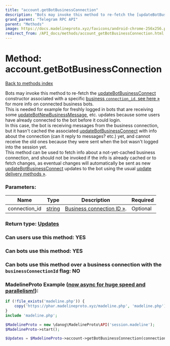 ```yaml
---
title: "account.getBotBusinessConnection"
description: "Bots may invoke this method to re-fetch the [updateBotBusinessConnect](../constructors/updateBotBusinessConnect.html) constructor associated with a specific [business `connection_id`, see here »](https://core.telegram.org/api/business#connected-bots) for more info on connected business bots.  "
grand_parent: "Telegram RPC API"
parent: "Methods"
image: https://docs.madelineproto.xyz/favicons/android-chrome-256x256.png
redirect_from: /API_docs/methods/account_getBotBusinessConnection.html
---
```

# Method: account.getBotBusinessConnection
[Back to methods index](index.html)



Bots may invoke this method to re-fetch the [updateBotBusinessConnect](../constructors/updateBotBusinessConnect.html) constructor associated with a specific [business `connection_id`, see here »](https://core.telegram.org/api/business#connected-bots) for more info on connected business bots.  
This is needed for example for freshly logged in bots that are receiving some [updateBotNewBusinessMessage](../constructors/updateBotNewBusinessMessage.html), etc. updates because some users have already connected to the bot before it could login.  
In this case, the bot is receiving messages from the business connection, but it hasn't cached the associated [updateBotBusinessConnect](../constructors/updateBotBusinessConnect.html) with info about the connection (can it reply to messages? etc.) yet, and cannot receive the old ones because they were sent when the bot wasn't logged into the session yet.  
This method can be used to fetch info about a not-yet-cached business connection, and should not be invoked if the info is already cached or to fetch changes, as eventual changes will automatically be sent as new [updateBotBusinessConnect](../constructors/updateBotBusinessConnect.html) updates to the bot using the usual [update delivery methods »](https://core.telegram.org/api/updates).

### Parameters:

| Name     |    Type       | Description | Required |
|----------|---------------|-------------|----------|
|connection\_id|[string](/API_docs/types/string.html) | [Business connection ID »](https://core.telegram.org/api/business#connected-bots). | Optional|


### Return type: [Updates](/API_docs/types/Updates.html)

### Can users use this method: **YES**


### Can bots use this method: **YES**


### Can bots use this method over a business connection with the `businessConnectionId` flag: **NO**


### MadelineProto Example ([now async for huge speed and parallelism!](https://docs.madelineproto.xyz/docs/ASYNC.html)):


```php
if (!file_exists('madeline.php')) {
    copy('https://phar.madelineproto.xyz/madeline.php', 'madeline.php');
}
include 'madeline.php';

$MadelineProto = new \danog\MadelineProto\API('session.madeline');
$MadelineProto->start();

$Updates = $MadelineProto->account->getBotBusinessConnection(connection_id: 'string', );
```

